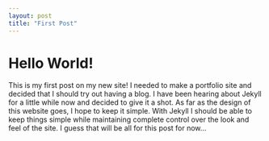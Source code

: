 ```yaml
---
layout: post
title: "First Post"
---
```


# Hello World!

This is my first post on my new site! I needed to make a portfolio site and decided that I should try out having a blog. I have been hearing about Jekyll for a little while now and decided to give it a shot. As far as the design of this website goes, I hope to keep it simple. With Jekyll I should be able to keep things simple while maintaining complete control over the look and feel of the site. I guess that will be all for this post for now...
